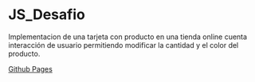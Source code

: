 # JS_Desafio
<p>Implementacion de una tarjeta con producto en una tienda online cuenta interacción de usuario permitiendo modificar la cantidad y el color del producto.</p>

<a href="https://sufuron.github.io/JS_Desafio/">Github Pages</a>
